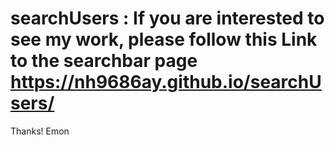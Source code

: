 # searchUsers : If you are interested to see my work, please follow this Link to the searchbar page https://nh9686ay.github.io/searchUsers/

Thanks! 
Emon
